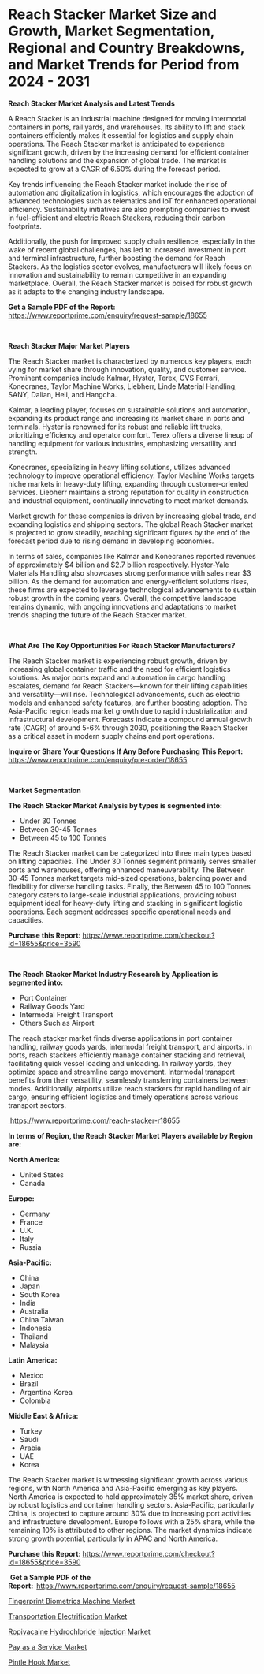 <p><h1>Reach Stacker Market Size and Growth, Market Segmentation, Regional and Country Breakdowns, and Market Trends for Period from 2024 -  2031</h1></p><p><strong>Reach Stacker Market Analysis and Latest Trends</strong></p>
<p><p>A Reach Stacker is an industrial machine designed for moving intermodal containers in ports, rail yards, and warehouses. Its ability to lift and stack containers efficiently makes it essential for logistics and supply chain operations. The Reach Stacker market is anticipated to experience significant growth, driven by the increasing demand for efficient container handling solutions and the expansion of global trade. The market is expected to grow at a CAGR of 6.50% during the forecast period.</p><p>Key trends influencing the Reach Stacker market include the rise of automation and digitalization in logistics, which encourages the adoption of advanced technologies such as telematics and IoT for enhanced operational efficiency. Sustainability initiatives are also prompting companies to invest in fuel-efficient and electric Reach Stackers, reducing their carbon footprints.</p><p>Additionally, the push for improved supply chain resilience, especially in the wake of recent global challenges, has led to increased investment in port and terminal infrastructure, further boosting the demand for Reach Stackers. As the logistics sector evolves, manufacturers will likely focus on innovation and sustainability to remain competitive in an expanding marketplace. Overall, the Reach Stacker market is poised for robust growth as it adapts to the changing industry landscape.</p></p>
<p><strong>Get a Sample PDF of the Report:&nbsp;</strong> <a href="https://www.reportprime.com/enquiry/request-sample/18655?utm_campaign=34&utm_medium=2&utm_source=Github&utm_content=ia&utm_term=21112024&utm_id=reach-stacker">https://www.reportprime.com/enquiry/request-sample/18655</a></p>
<p>&nbsp;</p>
<p><strong>Reach Stacker Major Market Players</strong></p>
<p><p>The Reach Stacker market is characterized by numerous key players, each vying for market share through innovation, quality, and customer service. Prominent companies include Kalmar, Hyster, Terex, CVS Ferrari, Konecranes, Taylor Machine Works, Liebherr, Linde Material Handling, SANY, Dalian, Heli, and Hangcha.</p><p>Kalmar, a leading player, focuses on sustainable solutions and automation, expanding its product range and increasing its market share in ports and terminals. Hyster is renowned for its robust and reliable lift trucks, prioritizing efficiency and operator comfort. Terex offers a diverse lineup of handling equipment for various industries, emphasizing versatility and strength.</p><p>Konecranes, specializing in heavy lifting solutions, utilizes advanced technology to improve operational efficiency. Taylor Machine Works targets niche markets in heavy-duty lifting, expanding through customer-oriented services. Liebherr maintains a strong reputation for quality in construction and industrial equipment, continually innovating to meet market demands.</p><p>Market growth for these companies is driven by increasing global trade, and expanding logistics and shipping sectors. The global Reach Stacker market is projected to grow steadily, reaching significant figures by the end of the forecast period due to rising demand in developing economies.</p><p>In terms of sales, companies like Kalmar and Konecranes reported revenues of approximately $4 billion and $2.7 billion respectively. Hyster-Yale Materials Handling also showcases strong performance with sales near $3 billion. As the demand for automation and energy-efficient solutions rises, these firms are expected to leverage technological advancements to sustain robust growth in the coming years. Overall, the competitive landscape remains dynamic, with ongoing innovations and adaptations to market trends shaping the future of the Reach Stacker market.</p></p>
<p>&nbsp;</p>
<p><strong>What Are The Key Opportunities For Reach Stacker Manufacturers?</strong></p>
<p><p>The Reach Stacker market is experiencing robust growth, driven by increasing global container traffic and the need for efficient logistics solutions. As major ports expand and automation in cargo handling escalates, demand for Reach Stackers—known for their lifting capabilities and versatility—will rise. Technological advancements, such as electric models and enhanced safety features, are further boosting adoption. The Asia-Pacific region leads market growth due to rapid industrialization and infrastructural development. Forecasts indicate a compound annual growth rate (CAGR) of around 5-6% through 2030, positioning the Reach Stacker as a critical asset in modern supply chains and port operations.</p></p>
<p><strong>Inquire or Share Your Questions If Any Before Purchasing This Report:</strong> <a href="https://www.reportprime.com/enquiry/pre-order/18655?utm_campaign=34&utm_medium=2&utm_source=Github&utm_content=ia&utm_term=21112024&utm_id=reach-stacker">https://www.reportprime.com/enquiry/pre-order/18655</a></p>
<p>&nbsp;</p>
<p><strong>Market Segmentation</strong></p>
<p><strong>The Reach Stacker Market Analysis by types is segmented into:</strong></p>
<p><ul><li>Under 30 Tonnes</li><li>Between 30-45 Tonnes</li><li>Between 45 to 100 Tonnes</li></ul></p>
<p><p>The Reach Stacker market can be categorized into three main types based on lifting capacities. The Under 30 Tonnes segment primarily serves smaller ports and warehouses, offering enhanced maneuverability. The Between 30-45 Tonnes market targets mid-sized operations, balancing power and flexibility for diverse handling tasks. Finally, the Between 45 to 100 Tonnes category caters to large-scale industrial applications, providing robust equipment ideal for heavy-duty lifting and stacking in significant logistic operations. Each segment addresses specific operational needs and capacities.</p></p>
<p><strong>Purchase this Report:&nbsp;</strong><a href="https://www.reportprime.com/checkout?id=18655&price=3590&utm_campaign=34&utm_medium=2&utm_source=Github&utm_content=ia&utm_term=21112024&utm_id=reach-stacker">https://www.reportprime.com/checkout?id=18655&price=3590</a></p>
<p>&nbsp;</p>
<p><strong>The Reach Stacker Market Industry Research by Application is segmented into:</strong></p>
<p><ul><li>Port Container</li><li>Railway Goods Yard</li><li>Intermodal Freight Transport</li><li>Others Such as Airport</li></ul></p>
<p><p>The reach stacker market finds diverse applications in port container handling, railway goods yards, intermodal freight transport, and airports. In ports, reach stackers efficiently manage container stacking and retrieval, facilitating quick vessel loading and unloading. In railway yards, they optimize space and streamline cargo movement. Intermodal transport benefits from their versatility, seamlessly transferring containers between modes. Additionally, airports utilize reach stackers for rapid handling of air cargo, ensuring efficient logistics and timely operations across various transport sectors.</p></p>
<p><a href="https://www.reportprime.com/reach-stacker-r18655?utm_campaign=34&utm_medium=2&utm_source=Github&utm_content=ia&utm_term=21112024&utm_id=reach-stacker">&nbsp;https://www.reportprime.com/reach-stacker-r18655</a></p>
<p><strong>In terms of Region, the Reach Stacker Market Players available by Region are:</strong></p>
<p>
    <p> <strong> North America: </strong>
        <ul>
            <li>United States</li>
            <li>Canada</li>
        </ul>
        </p> 
    <p> <strong> Europe: </strong>
        <ul>
            <li>Germany</li>
            <li>France</li>
            <li>U.K.</li>
            <li>Italy</li>
            <li>Russia</li>
        </ul>
        </p> 
    <p> <strong> Asia-Pacific: </strong>
        <ul>
            <li>China</li>
            <li>Japan</li>
            <li>South Korea</li>
            <li>India</li>
            <li>Australia</li>
            <li>China Taiwan</li>
            <li>Indonesia</li>
            <li>Thailand</li>
            <li>Malaysia</li>
        </ul>
        </p> 
    <p> <strong> Latin America: </strong>
        <ul>
            <li>Mexico</li>
            <li>Brazil</li>
            <li>Argentina Korea</li>
            <li>Colombia</li>
        </ul>
        </p> 
    <p> <strong> Middle East & Africa: </strong>
        <ul>
            <li>Turkey</li>
            <li>Saudi</li>
            <li>Arabia</li>
            <li>UAE</li>
            <li>Korea</li>
        </ul>
    </p>
    </p>
<p><p>The Reach Stacker market is witnessing significant growth across various regions, with North America and Asia-Pacific emerging as key players. North America is expected to hold approximately 35% market share, driven by robust logistics and container handling sectors. Asia-Pacific, particularly China, is projected to capture around 30% due to increasing port activities and infrastructure development. Europe follows with a 25% share, while the remaining 10% is attributed to other regions. The market dynamics indicate strong growth potential, particularly in APAC and North America.</p></p>
<p><strong>Purchase this Report: </strong><a href="https://www.reportprime.com/checkout?id=18655&price=3590&utm_campaign=34&utm_medium=2&utm_source=Github&utm_content=ia&utm_term=21112024&utm_id=reach-stacker">https://www.reportprime.com/checkout?id=18655&price=3590</a></p>
<p>&nbsp;<strong>Get a Sample PDF of the Report:&nbsp;&nbsp;</strong><a href="https://www.reportprime.com/enquiry/request-sample/18655?utm_campaign=34&utm_medium=2&utm_source=Github&utm_content=ia&utm_term=21112024&utm_id=reach-stacker">https://www.reportprime.com/enquiry/request-sample/18655</a></p>
<p><strong></strong></p>
<p><p><a href="https://github.com/AshikRahman991/Market-Research-Report-List-1/blob/main/fingerprint-biometrics-machine-market.md?utm_campaign=34&utm_medium=2&utm_source=Github&utm_content=ia&utm_term=21112024&utm_id=reach-stacker">Fingerprint Biometrics Machine Market</a></p><p><a href="https://www.linkedin.com/pulse/market-drivers-projections-transportation-electrification-fypke?utm_campaign=34&utm_medium=2&utm_source=Github&utm_content=ia&utm_term=21112024&utm_id=reach-stacker">Transportation Electrification Market</a></p><p><a href="https://issuu.com/reportprime-2/docs/ropivacaine-hydrochloride-injection_a9d9101960fcee?utm_campaign=34&utm_medium=2&utm_source=Github&utm_content=ia&utm_term=21112024&utm_id=reach-stacker">Ropivacaine Hydrochloride Injection Market</a></p><p><a href="https://www.linkedin.com/pulse/recent-analysis-pay-service-market-trends-share-sales-eylee?utm_campaign=34&utm_medium=2&utm_source=Github&utm_content=ia&utm_term=21112024&utm_id=reach-stacker">Pay as a Service Market</a></p><p><a href="https://github.com/guneycigdem35/Market-Research-Report-List-5/blob/main/pintle-hook-market.md?utm_campaign=34&utm_medium=2&utm_source=Github&utm_content=ia&utm_term=21112024&utm_id=reach-stacker">Pintle Hook Market</a></p></p>